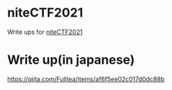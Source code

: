 # niteCTF2021
Write ups for [niteCTF2021](https://capturetheflag.cryptonite.team/)

# Write up(in japanese)
https://qiita.com/Fulltea/items/af6f5ee02c017d0dc88b